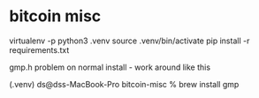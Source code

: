 # bitcoin misc

virtualenv -p python3 .venv
source .venv/bin/activate
pip install -r requirements.txt

gmp.h problem on normal install - work around like this 


(.venv) ds@dss-MacBook-Pro bitcoin-misc % brew install gmp                 




